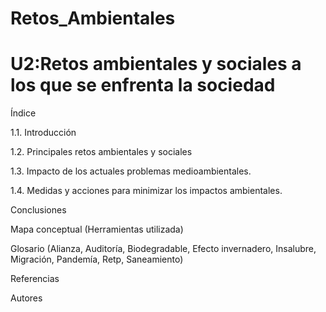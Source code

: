 # Retos_Ambientales
# U2:Retos ambientales y sociales a los que se enfrenta la sociedad  


Índice

1.1. Introducción

1.2. Principales retos ambientales y sociales

1.3. Impacto de los actuales problemas medioambientales.

1.4. Medidas y acciones para minimizar los impactos ambientales.
 
Conclusiones

Mapa conceptual (Herramientas utilizada)

Glosario (Alianza, Auditoría, Biodegradable, Efecto invernadero, Insalubre, Migración, Pandemía, Retp, Saneamiento)

Referencias

Autores

